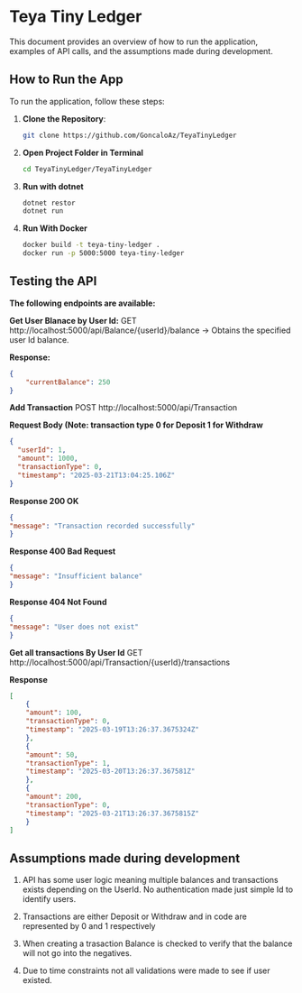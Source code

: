 # Teya Tiny Ledger

This document provides an overview of how to run the application, examples of API calls, and the assumptions made during development.

## How to Run the App

To run the application, follow these steps:

1. **Clone the Repository**:
   ```bash
   git clone https://github.com/GoncaloAz/TeyaTinyLedger
   ```

2. **Open Project Folder in Terminal**
   ```bash
   cd TeyaTinyLedger/TeyaTinyLedger
   ```

3. **Run with dotnet**
   ```bash
   dotnet restor
   dotnet run
   ```

4. **Run With Docker**
   ```bash
   docker build -t teya-tiny-ledger .
   docker run -p 5000:5000 teya-tiny-ledger
   ```

## Testing the API

**The following endpoints are available:**

**Get User Blanace by User Id:**
GET http://localhost:5000/api/Balance/{userId}/balance -> Obtains the specified user Id balance.

**Response:**
```json
{
    "currentBalance": 250
}
```

**Add Transaction**
POST http://localhost:5000/api/Transaction

**Request Body (Note: transaction type 0 for Deposit 1 for Withdraw**
```json
{
  "userId": 1,
  "amount": 1000,
  "transactionType": 0,
  "timestamp": "2025-03-21T13:04:25.106Z"
}
```
**Response 200 OK**
```json
{
"message": "Transaction recorded successfully"
}
```
**Response 400 Bad Request**
```json
{
"message": "Insufficient balance"
}
```
**Response 404 Not Found**
```json
{
"message": "User does not exist"
}
```

**Get all transactions By User Id**
GET http://localhost:5000/api/Transaction/{userId}/transactions

**Response** 
```json
[
	{
	"amount": 100,
	"transactionType": 0,
	"timestamp": "2025-03-19T13:26:37.3675324Z"
	},
	{
	"amount": 50,
	"transactionType": 1,
	"timestamp": "2025-03-20T13:26:37.367581Z"
	},
	{
	"amount": 200,
	"transactionType": 0,
	"timestamp": "2025-03-21T13:26:37.3675815Z"
	}
]
```



## Assumptions made during development

1. API has some user logic meaning multiple balances and transactions exists depending on the UserId. No authentication made just simple Id to identify users.

2. Transactions are either Deposit or Withdraw and in code are represented by 0 and 1 respectively

3. When creating a trasaction Balance is checked to verify that the balance will not go into the negatives.

4. Due to time constraints not all validations were made to see if user existed.